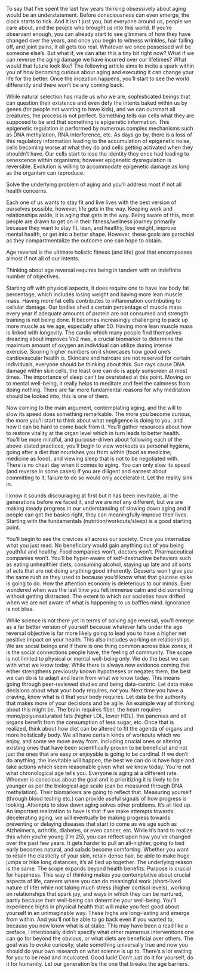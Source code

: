 To say that I’ve spent the last few years thinking obsessively about aging would be an understatement. Before consciousness can even emerge, the clock starts to tick. And it isn’t just you, but everyone around us, people we care about, and the people who brought us into this world. If you’re observant enough, you can already start to see glimmers of how they have changed over the years, and once you begin to witness wrinkles, hair falling off, and joint pains, it all gets too real. Whatever we once possessed will be someone else’s. But what if, we can alter this a tiny bit right now? What if we can reverse the aging damage we have incurred over our lifetimes? What would that future look like? The following article aims to incite a spark within you of how becoming curious about aging and executing it can change your life for the better. Once the inception happens, you’ll start to see the world differently and there won’t be any coming back.

While natural selection has made us who we are, sophisticated beings that can question their existence and even defy the intents baked within us by genes (for people not wanting to have kids), and we can outsmart all creatures, the process is not perfect. Something tells our cells what they are supposed to be and that something is epigenetic information. This epigenetic regulation is performed by numerous complex mechanisms such as DNA methylation, RNA interference, etc. As days go by, there is a loss of this regulatory information leading to the accumulation of epigenetic noise, cells becoming worse at what they do and cells getting activated when they shouldn’t have. Our cells start to lose the identity they once had leading to senescence within organisms; however epigenetic dysregulation is reversible. Evolution is willing to accommodate epigenetic damage as long as the organism can reproduce.

Solve the underlying problem of aging and you’ll address most if not all health concerns.

Each one of us wants to stay fit and live lives with the best version of ourselves possible, however, life gets in the way. Keeping work and relationships aside, it is aging that gets in the way. Being aware of this, most people are drawn to get on in their fitness/wellness journey primarily because they want to stay fit, lean, and healthy, lose weight, improve mental health, or get into a better shape. However, these goals are parochial as they compartmentalize the outcome one can hope to obtain.

Age reversal is the ultimate holistic fitness (and life) goal that encompasses almost if not all of our intents.

Thinking about age reversal requires being in tandem with an indefinite number of objectives.

Starting off with physical aspects, it does require one to have low body fat percentage, which includes losing weight and having more lean muscle mass. Having more fat cells contributes to inflammation contributing to cellular damage. Our bodies shed a certain percentage of muscle mass every year if adequate amounts of protein are not consumed and strength training is not being done. It becomes increasingly challenging to pack up more muscle as we age, especially after 50. Having more lean muscle mass is linked with longevity. The cardio which many people find themselves dreading about improves Vo2 max, a crucial biomarker to determine the maximum amount of oxygen an individual can utilize during intense exercise. Scoring higher numbers on it showcases how good one’s cardiovascular health is. Skincare and haircare are not reserved for certain individuals, everyone should be thinking about this. Sun rays cause DNA damage within skin cells, the least one can do is apply sunscreen at most times. The importance of sleep can’t be overstated at this point. Moving on to mental well-being, it really helps to meditate and feel the calmness from doing nothing. There are far more fundamental reasons for why meditation should be looked into, this is one of them.

Now coming to the main argument, contemplating aging, and the will to slow its speed does something remarkable. The more you become curious, the more you’ll start to think about what negligence is doing to you, and how it can be hard to come back from it. You’ll gather resources about how to restore vitality at the organ level which in turn leads to better health. You’ll be more mindful, and purpose-driven about following each of the above-stated practices, you’ll begin to view workouts as personal hygiene, going after a diet that nourishes you from within (food as medicine; medicine as food), and viewing sleep that is not to be negotiated with. There is no cheat day when it comes to aging. You can only slow its speed (and reverse in some cases) if you are diligent and earnest about committing to it, failure to do so would only accelerate it. Let the reality sink in.

I know it sounds discouraging at first but it has been inevitable, all the generations before we faced it, and we are not any different, but we are making steady progress in our understanding of slowing down aging and if people can get the basics right, they can meaningfully improve their lives. Starting with the fundamentals (nutrition/workouts/sleep) is a good starting point.

You’ll begin to see the crevices all across our society. 
Once you internalize what you just read. No beneficiary would gain anything out of you being youthful and healthy. Food companies won’t, doctors won’t. Pharmaceutical companies won’t. You’ll be hyper-aware of self-destructive behaviors such as eating unhealthier diets, consuming alcohol, staying up late and all sorts of acts that are not doing anything good inherently. Desserts won’t give you the same rush as they used to because you’d know what that glucose spike is going to do. How the attention economy is deleterious to our minds. Ever wondered when was the last time you felt immense calm and did something without getting distracted. The extent to which our societies have drifted when we are not aware of what is happening to us baffles mind. Ignorance is not bliss.

While science is not there yet in terms of solving age reversal, you’ll emerge as a far better version of yourself because whatever falls under the age reversal objective is far more likely going to lead you to have a higher net positive impact on your health. This also includes working on relationships. We are social beings and if there is one thing common across blue zones, it is the social connections people have, the feeling of community. The scope is not limited to physical or mental well-being only.
We do the best we can with what we know today.
While there is always new evidence coming that either strengthens previously known hypotheses or negates them, the best we can do is to adapt and learn from what we know today. This means going through peer-reviewed studies and being data-centric. Let data make decisions about what your body requires, not you. Next time you have a craving, know what is it that your body requires. Let data be the authority that makes more of your decisions and be agile. An example way of thinking about this might be. The brain requires fiber, the heart requires mono/polyunsaturated fats (higher LDL, lower HDL), the pancreas and all organs benefit from the consumption of less sugar, etc. Once that is realized, think about how diet can be altered to fit the agenda of organs and more holistically body. We all have certain kinds of workouts which we enjoy, and some we move away from. Including crucial ones or altering existing ones that have been scientifically proven to be beneficial and not just the ones that are easy or enjoyable is going to be cardinal. If we don’t do anything, the inevitable will happen, the best we can do is have hope and take actions which seem reasonable given what we know today.
You’re not what chronological age tells you.
Everyone is aging at a different rate. Whoever is conscious about the goal and is prioritizing it is likely to be younger as per the biological age scale (can be measured through DNA methylation). Their biomarkers are going to reflect that. Measuring yourself (through blood testing etc.) can provide useful signals of how progress is looking.
Attempts to slow down aging solves other problems. It’s all tied up.
An important realization to have is that if we make attempts towards decelerating aging, we will eventually be making progress towards preventing or delaying diseases that start to come as we age such as Alzheimer’s, arthritis, diabetes, or even cancer, etc. While it’s hard to realize this when you’re young (I’m 25), you can reflect upon how you’ve changed over the past few years. It gets harder to pull an all-nighter, going to bed early becomes natural, and salads become comforting. Whether you want to retain the elasticity of your skin, retain dense hair, be able to make huge jumps or hike long distances, it’s all tied up together. The underlying reason is the same.
The scope expands beyond health benefits.
Purpose is crucial for happiness. This way of thinking makes you contemplative about crucial aspects of life, careers where you can do meaningful work (short-lived nature of life) while not taking much stress (higher cortisol levels), working on relationships that spark joy, and ways in which they can be nurtured, partly because their well-being can determine your well-being. You’ll experience highs in physical health that will make you feel good about yourself in an unimaginable way. These highs are long-lasting and emerge from within. And you’ll not be able to go back even if you wanted to, because you now know what is at stake.
This may have been a read like a preface, I intentionally didn’t specify what other numerous interventions one can go for beyond the obvious, or what diets are beneficial over others. The goal was to evoke curiosity, state something universally true and now you should do your own research on what science is up to. There’s a lot waiting for you to be read and inculcated. Good luck!
Don’t just do it for yourself, do it for humanity. Let our generation be the one that breaks the age barriers.
